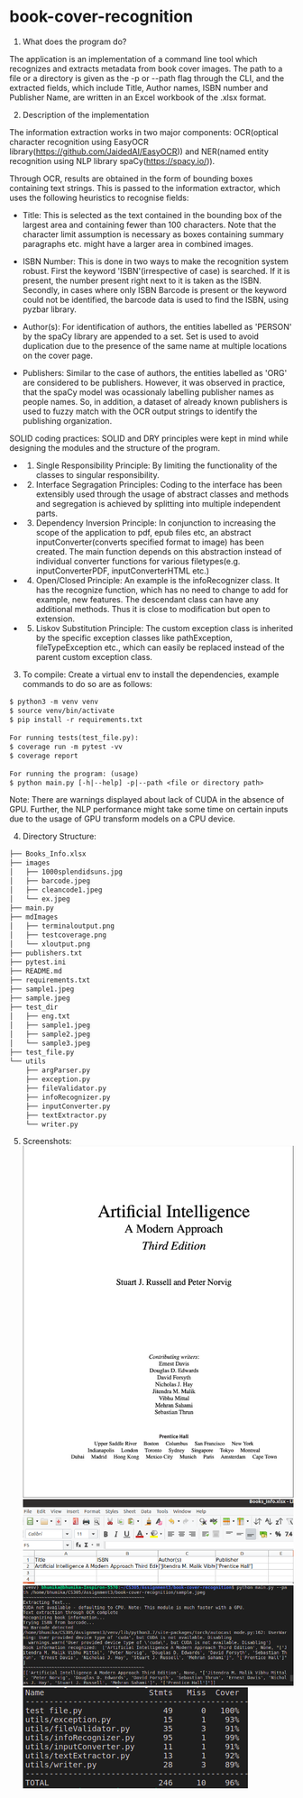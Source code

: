 # book-cover-recognition

1. What does the program do?

The application is an implementation of a command line tool which recognizes and extracts metadata from book cover images. The path to a file or a directory is given as the -p or --path flag through the CLI, and the extracted fields, which include Title, Author names, ISBN number and Publisher Name, are written in an Excel workbook of the .xlsx format.

2. Description of the implementation

The information extraction works in two major components: OCR(optical character recognition using EasyOCR library(https://github.com/JaidedAI/EasyOCR)) and NER(named entity recognition using NLP library spaCy(https://spacy.io/)).

Through OCR, results are obtained in the form of bounding boxes containing text strings. This is passed to the information extractor, which uses the following heuristics to recognise fields:

- Title: This is selected as the text contained in the bounding box of the largest area and containing fewer than 100 characters. Note that the character limit assumption is necessary as boxes containing summary paragraphs etc. might have a larger area in combined images.

- ISBN Number: This is done in two ways to make the recognition system robust. First the keyword 'ISBN'(irrespective of case) is searched. If it is present, the number present right next to it is taken as the ISBN.
Secondly, in cases where only ISBN Barcode is present or the keyword could not be identified, the barcode data is used to find the ISBN, using pyzbar library.

- Author(s): For identification of authors, the entities labelled as 'PERSON' by the spaCy library are appended to a set. Set is used to avoid duplication due to the presence of the same name at multiple locations on the cover page.

- Publishers: Similar to the case of authors, the entities labelled as 'ORG' are considered to be publishers. However, it was observed in practice, that the spaCy model was ocassionaly labelling publisher names as people names. So, in addition, a dataset of already known publishers is used to fuzzy match with the OCR output strings to identify the publishing organization.

SOLID coding practices:
SOLID and DRY principles were kept in mind while designing the modules and the structure of the program.
- 1. Single Responsibility Principle: By limiting the functionality of the classes to singular responsibility.
- 2. Interface Segragation Principles: Coding to the interface has been extensibly used through the usage of abstract classes and methods and segregation is achieved by splitting into multiple independent parts.
- 3. Dependency Inversion Principle: In conjunction to increasing the scope of the application to pdf, epub files etc, an abstract inputConverter(converts specified format to image) has been created. The main function depends on this abstraction instead of individual converter functions for various filetypes(e.g. inputConverterPDF, inputConverterHTML etc.)
- 4. Open/Closed Principle: An example is the infoRecognizer class. It has the recognize function, which has no need to change to add for example, new features. The descendant class can have any additional methods. Thus it is close to modification but open to extension.
- 5. Liskov Substitution Principle: The custom exception class is inherited by the specific exception classes like pathException, fileTypeException etc., which can easily be replaced instead of the parent custom exception class.


3. To compile:
Create a virtual env to install the dependencies, example commands to do so are as follows:
```
$ python3 -m venv venv
$ source venv/bin/activate
$ pip install -r requirements.txt

For running tests(test_file.py):
$ coverage run -m pytest -vv
$ coverage report

For running the program: (usage)
$ python main.py [-h|--help] -p|--path <file or directory path>
```
Note: 
There are warnings displayed about lack of CUDA in the absence of GPU. Further, the NLP performance might take some time on certain inputs due to the usage of GPU transform models on a CPU device.

4. Directory Structure:

```.
├── Books_Info.xlsx
├── images
│   ├── 1000splendidsuns.jpg
│   ├── barcode.jpeg
│   ├── cleancode1.jpeg
│   └── ex.jpeg
├── main.py
├── mdImages
│   ├── terminaloutput.png
│   ├── testcoverage.png
│   └── xloutput.png
├── publishers.txt
├── pytest.ini
├── README.md
├── requirements.txt
├── sample1.jpeg
├── sample.jpeg
├── test_dir
│   ├── eng.txt
│   ├── sample1.jpeg
│   ├── sample2.jpeg
│   └── sample3.jpeg
├── test_file.py
└── utils
    ├── argParser.py
    ├── exception.py
    ├── fileValidator.py
    ├── infoRecognizer.py
    ├── inputConverter.py
    ├── textExtractor.py
    └── writer.py
```


5. Screenshots:
![sample input image](./sample.jpeg "Input Image")
![excel output](./mdImages/xloutput.png "Writes output in .xlsx format")
![terminal output](./mdImages/terminaloutput.png "Terminal")
![test coverage 96%](./mdImages/testcoverage.png "Overall test coverage")

